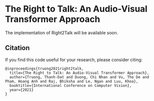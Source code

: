 # The Right to Talk: An Audio-Visual Transformer Approach

The implementation of Right2Talk will be available soon.

## Citation
If you find this code useful for your research, please consider citing:
```
@inproceedings{truong2021right2talk,
  title={The Right to Talk: An Audio-Visual Transformer Approach},
  author={Truong, Thanh-Dat and Duong, Chi Nhan and Vu, The De and Pham, Hoang Anh and Raj, Bhiksha and Le, Ngan and Luu, Khoa},
  booktitle={International Conference on Computer Vision},
  year={2021}
}
```
